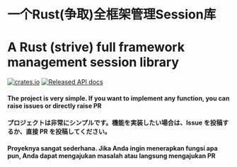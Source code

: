 
# 一个Rust(争取)全框架管理Session库
# A Rust (strive) full framework management session library

[![crates.io](https://img.shields.io/crates/v/rsession.svg)](https://crates.io/crates/rsession)
[![Released API docs](https://docs.rs/rsession/badge.svg)](https://docs.rs/rsession)


#### The project is very simple. If you want to implement any function, you can raise issues or directly raise PR
#### プロジェクトは非常にシンプルです。機能を実装したい場合は、Issue を投稿するか、直接 PR を投稿してください。
#### Proyeknya sangat sederhana. Jika Anda ingin menerapkan fungsi apa pun, Anda dapat mengajukan masalah atau langsung mengajukan PR